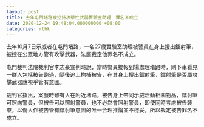 ```yaml
---
layout: post
title: 去年屯門堵路被控持攻擊性武器實驗室助理　罪名不成立
date: 2020-12-24 19:48:04.000000000 +08:00
categories: rthk
---
```


去年10月7日示威者在屯門堵路，一名27歲實驗室助理被警員在身上搜出鐳射筆，被控在公眾地方管有攻擊武器，法庭裁定他罪名不成立。

屯門裁判法院裁判官李志豪宣判時說，當時警員接報到場處理堵路時，剛下車看見一群人包括被告跑過，隨後追上拘捕被告，在其身上搜出鐳射筆，鐳射筆是否屬攻擊武器應視乎管有意圖。

裁判官指出，案發時雖有人在附近堵路，被告身上帶同示威活動相關物品，鐳射筆可照向警員，但被告可以照射警員，也不必然會照射警員，即使同時考慮被告裝束，以傷人作被告管有鐳射筆意圖的唯一合理推論並不穩妥，所以裁定被告罪名不成立。

